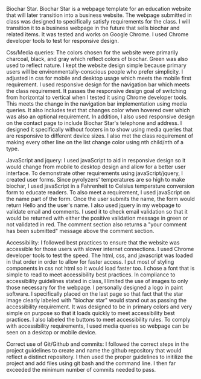 Biochar Star.
Biochar Star is a webpage template for an education website that will later transition into a business website. The webpage submitted in class was designed to specifically satisfy requirements for the class. I will transition it to a business webpage in the future that sells biochar and related items. It was tested and works on Google Chrome. I used Chrome developer tools to test for responsive design.

Css/Media queries: The colors chosen for the website were primarily charcoal, black, and gray which reflect colors of biochar. Green was also used to reflect nature. I kept the website design simple because primary users will be environmentally-conscious people who prefer simplicity. I adjusted in css for mobile and desktop usage which meets the mobile first requirement. I used responsive design for the navigation bar which meets the class requirement. It passes the responsive design goal of switching from horizontal to vertical when I tested it using Chrome developer tools. This meets the change in the navigation bar implementation using media queries. It also includes text that changes color when hovered over which was also an optional requirement.
In addition, I also used responsive design on the contact page to include Biochar Star's telephone and address. I designed it specifically without footers in to show using media queries that are responsive to different device sizes.  I also met the class requirement of making every other line on the list change color using nth child/nth of a type.



JavaScript and jquery: I used javaScript to aid in responsive design so it would change from mobile to desktop design and allow for a better user interface. To demonstrate other requirements using javaScript/jquery, I created user forms.  Since pyrolyzers' temperatures are so high to make biochar, I used javaScript in a  Fahrenheit to Celsius temperature conversion form to educate readers.  To  also meet a requirement, I used javaScript on the name part of the form.  Once the user submits the name, the form would return Hello and the user's name. I also used jquery in my webpage to validate email and comments.  I used it to check email validation so that it would be returned with either the positive validation message in green or not validated in red. The comment section also returns a "your comment has been submitted" message above the comment section.

Accessibility: I followed best practices to ensure that the website was accessible for those users with slower internet connections. I used Chrome developer tools to test the speed. The html, css, and javascript was loaded in that order in order to allow for faster access. I put  most of styling components in css not html so it would load faster too. I chose a font that is simple to read to meet accessibility best practices.
In compliance to accessibility guidelines stated in class, I  limited the use of images to only those necessary for the webpage. I personally designed a logo in paint software. I specifically placed on the last page so that fact that the star image clearly labeled with "biochar star" would stand out as passing the accessibility requirement. It was designed to be in primary colors and very simple on purpose so that it loads quickly to meet accessibility best practices. I also labeled the buttons to meet accessibility rules.  To comply with accessibility requirements, I used media queries so webpage can be seen on a desktop or mobile device.


Correct use of Git/Github and commits:  I followed the correct steps in the project guidelines to create and name the github repository that would reflect a distinct repository.  I then used the proper guidelines to initilize the project and add files using git bash and the command line.  I then far exceeded the minimum number of commits needed to pass.    
